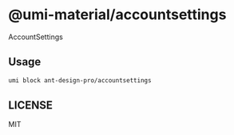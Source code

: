# @umi-material/accountsettings

AccountSettings

## Usage

```sh
umi block ant-design-pro/accountsettings
```

## LICENSE

MIT
